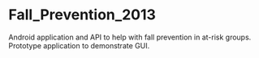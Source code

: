Fall_Prevention_2013
====================

Android application and API to help with fall prevention in at-risk groups. Prototype application to demonstrate GUI.
